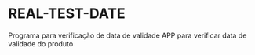 # REAL-TEST-DATE
Programa para verificação de data de validade
APP para verificar data de validade do produto
